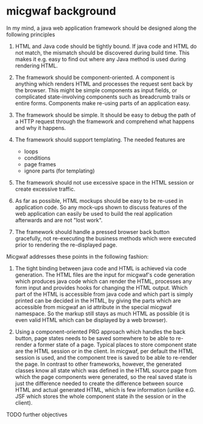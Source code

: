 micgwaf background
==================

In my mind, a java web application framework should be designed along the following principles

1) HTML and Java code should be tightly bound. 
   If java code and HTML do not match, the mismatch should be discovered during build time.
   This makes it e.g. easy to find out where any Java method is used during rendering HTML.
   
2) The framework should be component-oriented.
   A component is anything which renders HTML and processes the request sent back by the browser.
   This might be simple components as input fields, or complicated state-involving components
   such as breadcrumb trails or entire forms.
   Components make re-using parts of an application easy.
   
3) The framework should be simple. 
   It should be easy to debug the path of a HTTP request through the framework and comprehend what happens
   and why it happens.
   
4) The framework should support templating. 
   The needed features are
   - loops
   - conditions
   - page frames
   - ignore parts (for templating)

5) The framework should not use excessive space in the HTML session or create excessive traffic.
   
6) As far as possible, HTML mockups should be easy to be re-used in application code.
   So any mock-ups shown to discuss features of the web application can easily be used
   to build the real application afterwards and are not "lost work".
   
7) The framework should handle a pressed browser back button gracefully, not re-executing the business methods
   which were executed prior to rendering the re-displayed page.

Micgwaf addresses these points in the following fashion:

1) The tight binding between java code and HTML is achieved via code generation.
   The HTML files are the input for micgwaf's code generation
   which produces java code which can render the HTML, processes any form input and 
   provides hooks for changing the HTML output.
   Which part of the HTML is accessible from java code and which part is simply printed
   can be decided in the HTML, by giving the parts which are accessible from micgwaf
   an id attribute in the special micgwaf namespace.
   So the markup still stays as much HTML as possible (it is even valid HTML which can be displayed
   by a web browser).
   
5) Using a component-oriented PRG approach which handles the back button, 
   page states needs to be saved somewhere to be able to re-render a former state of a page. 
   Typical places to store component state are the HTML session or in the client.
   In micgwaf, per default the HTML session is used, and the component tree is saved to be able
   to re-render the page. In contrast to other frameworks, however, the generated classes know all
   state which was defined in the HTML source page from which the page components were generated,
   so the real saved state is just the difference needed to create the difference between source HTML
   and actual generated HTML, which is few information 
   (unlike e.G. JSF which stores the whole component state ih the session or in the client).
   
   
TODO further objectives
